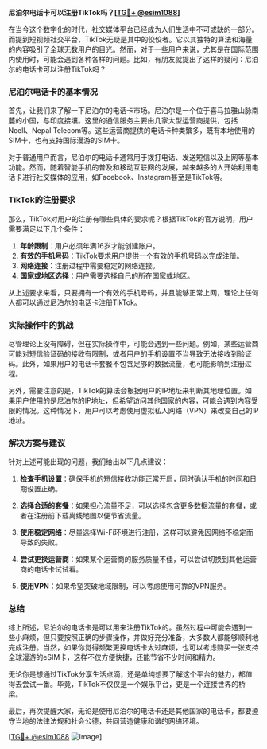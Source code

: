 **尼泊尔电话卡可以注册TikTok吗？[[TG💪+ @esim1088](https://t.me/s/esim1088)]**

在当今这个数字化的时代，社交媒体平台已经成为人们生活中不可或缺的一部分。而提到短视频社交平台，TikTok无疑是其中的佼佼者。它以其独特的算法和海量的内容吸引了全球无数用户的目光。然而，对于一些用户来说，尤其是在国际范围内使用时，可能会遇到各种各样的问题。比如，有朋友就提出了这样的疑问：尼泊尔的电话卡可以注册TikTok吗？

### 尼泊尔电话卡的基本情况

首先，让我们来了解一下尼泊尔的电话卡市场。尼泊尔是一个位于喜马拉雅山脉南麓的小国，与印度接壤。这里的通信服务主要由几家大型运营商提供，包括Ncell、Nepal Telecom等。这些运营商提供的电话卡种类繁多，既有本地使用的SIM卡，也有支持国际漫游的SIM卡。

对于普通用户而言，尼泊尔的电话卡通常用于拨打电话、发送短信以及上网等基本功能。然而，随着智能手机的普及和移动互联网的发展，越来越多的人开始利用电话卡进行社交媒体的应用，如Facebook、Instagram甚至是TikTok等。

### TikTok的注册要求

那么，TikTok对用户的注册有哪些具体的要求呢？根据TikTok的官方说明，用户需要满足以下几个条件：

1. **年龄限制**：用户必须年满16岁才能创建账户。
2. **有效的手机号码**：TikTok要求用户提供一个有效的手机号码以完成注册。
3. **网络连接**：注册过程中需要稳定的网络连接。
4. **国家或地区选择**：用户需要选择自己的所在国家或地区。

从上述要求来看，只要拥有一个有效的手机号码，并且能够正常上网，理论上任何人都可以通过尼泊尔的电话卡注册TikTok。

### 实际操作中的挑战

尽管理论上没有障碍，但在实际操作中，可能会遇到一些问题。例如，某些运营商可能对短信验证码的接收有限制，或者用户的手机设置不当导致无法接收到验证码。此外，如果用户的电话卡套餐不包含足够的数据流量，也可能影响到注册过程。

另外，需要注意的是，TikTok的算法会根据用户的IP地址来判断其地理位置。如果用户使用的是尼泊尔的IP地址，但希望访问其他国家的内容，可能会遇到内容受限的情况。这种情况下，用户可以考虑使用虚拟私人网络（VPN）来改变自己的IP地址。

### 解决方案与建议

针对上述可能出现的问题，我们给出以下几点建议：

1. **检查手机设置**：确保手机的短信接收功能正常开启，同时确认手机的时间和日期设置正确。
   
2. **选择合适的套餐**：如果担心流量不足，可以选择包含更多数据流量的套餐，或者在注册前下载离线地图以便节省流量。

3. **使用稳定网络**：尽量选择Wi-Fi环境进行注册，这样可以避免因网络不稳定而导致的失败。

4. **尝试更换运营商**：如果某个运营商的服务质量不佳，可以尝试切换到其他运营商的电话卡试试看。

5. **使用VPN**：如果希望突破地域限制，可以考虑使用可靠的VPN服务。

### 总结

综上所述，尼泊尔的电话卡是可以用来注册TikTok的。虽然过程中可能会遇到一些小麻烦，但只要按照正确的步骤操作，并做好充分准备，大多数人都能够顺利地完成注册。当然，如果你觉得频繁更换电话卡太过麻烦，也可以考虑购买一张支持全球漫游的eSIM卡，这样不仅方便快捷，还能节省不少时间和精力。

无论你是想通过TikTok分享生活点滴，还是单纯想要了解这个平台的魅力，都值得去尝试一番。毕竟，TikTok不仅仅是一个娱乐平台，更是一个连接世界的桥梁。

最后，再次提醒大家，无论是使用尼泊尔的电话卡还是其他国家的电话卡，都要遵守当地的法律法规和社会公德，共同营造健康和谐的网络环境。

[[TG💪+ @esim1088](https://t.me/s/esim1088) ![Image](https://i.postimg.cc/4NQfJmqS/Snipaste-2025-05-13-00-14-12.png)]